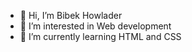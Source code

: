 - 👋 Hi, I’m Bibek Howlader
- 👀 I’m interested in Web development
- 🌱 I’m currently learning  HTML and CSS

<!---
BHowlader/BHowlader is a ✨ special ✨ repository because its `README.md` (this file) appears on your GitHub profile.
You can click the Preview link to take a look at your changes.
--->
